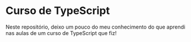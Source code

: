 # Curso de TypeScript

Neste repositório, deixo um pouco do meu conhecimento do que aprendi nas aulas de um curso de TypeScript que fiz!